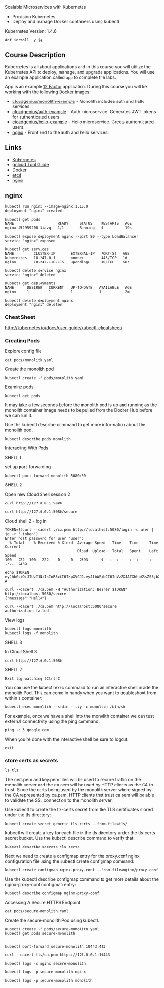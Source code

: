 Scalable Microservices with Kubernetes

* Provision Kubernetes
* Deploy and manage Docker containers using kubectl

Kubernetes Version: 1.4.6

    dnf install -y jq

## Course Description

Kubernetes is all about applications and in this course you will utilize the Kubernetes API to deploy, manage, and upgrade applications. You will use an example application called `app` to complete the labs.

App is an example [12 Factor](https://12factor.net/) application. During this course you will be working with the following Docker images:

* [cloudgenius/monolith-example](https://hub.docker.com/r/cloudgenius/monolith-example) - Monolith includes auth and hello services.
* [cloudgenius/auth-example](https://hub.docker.com/r/cloudgenius/auth-example) - Auth microservice. Generates JWT tokens for authenticated users.
* [cloudgenius/hello-example](https://hub.docker.com/r/cloudgenius/hello-example) - Hello microservice. Greets authenticated users.
* [nginx](https://hub.docker.com/_/nginx) - Front end to the auth and hello services.

## Links

  * [Kubernetes](http://kubernetes.io/)
  * [gcloud Tool Guide](https://cloud.google.com/sdk/gcloud)
  * [Docker](https://docs.docker.com)
  * [etcd](https://coreos.com/docs/distributed-configuration/getting-started-with-etcd)
  * [nginx](http://nginx.org)


## nginx

```
kubectl run nginx --image=nginx:1.10.0
deployment "nginx" created

kubectl get pods
NAME                    READY     STATUS    RESTARTS   AGE
nginx-452959208-3iavq   1/1       Running   0          19s

kubectl expose deployment nginx --port 80 --type LoadBalancer
service "nginx" exposed

kubectl get services
NAME         CLUSTER-IP       EXTERNAL-IP   PORT(S)   AGE
kubernetes   10.247.0.1       <none>        443/TCP   1d
nginx        10.247.118.175   <pending>     80/TCP    58s

kubectl delete service nginx
service "nginx" deleted

kubectl get deployments
NAME      DESIRED   CURRENT   UP-TO-DATE   AVAILABLE   AGE
nginx     1         1         1            1           2m

kubectl delete deployment nginx
deployment "nginx" deleted
```


### Cheat Sheet

http://kubernetes.io/docs/user-guide/kubectl-cheatsheet/

### Creating Pods

Explore config file

    cat pods/monolith.yaml

Create the monolith pod

    kubectl create -f pods/monolith.yaml

Examine pods

    kubectl get pods

It may take a few seconds before the monolith pod is up and running as the monolith container image needs to be pulled from the Docker Hub before we can run it.

Use the kubectl describe command to get more information about the monolith pod.

    kubectl describe pods monolith


Interacting With Pods

SHELL 1

set up port-forwarding

    kubectl port-forward monolith 5080:80

SHELL 2

Open new Cloud Shell session 2

    curl http://127.0.0.1:5080

    curl http://127.0.0.1:5080/secure

Cloud shell 2 - log in


    TOKEN=$(curl --cacert ./ca.pem http://localhost:5080/login -u user | jq -r '.token')
    Enter host password for user 'user':
      % Total    % Received % Xferd  Average Speed   Time    Time     Time  Current
                                     Dload  Upload   Total   Spent    Left  Speed
    100   222  100   222    0     0   2393      0 --:--:-- --:--:-- --:--:--  2439

    echo $TOKEN
    eyJhbGciOiJIUzI1NiIsInR5cCI6IkpXVCJ9.eyJlbWFpbCI6InVzZXJAZXhhbXBsZS5jb20iLCJleHAiOjE0ODA5MDg1MjUsImlhdCI6MTQ4MDY0OTMyNSwiaXNzIjoiYXV0aC5zZXJ2aWNlIiwic3ViIjoidXNlciJ9.JQIsbDRxxai1nxlYjGLfsW6V_Pe19kchJpE0PGP4Z-A

    curl --cacert ./ca.pem -H "Authorization: Bearer $TOKEN" http://localhost:5080/secure
    {"message":"Hello"}

    curl --cacert ./ca.pem http://localhost:5080/secure
    authorization failed

View logs

    kubectl logs monolith
    kubectl logs -f monolith

SHELL 3

In Cloud Shell 3

    curl http://127.0.0.1:5080

SHELL 2

    Exit log watching (Ctrl-C)

You can use the kubectl exec command to run an interactive shell inside the monolith Pod. This can come in handy when you want to troubleshoot from within a container:

    kubectl exec monolith --stdin --tty -c monolith /bin/sh

For example, once we have a shell into the monolith container we can test external connectivity using the ping command.

    ping -c 3 google.com

When you’re done with the interactive shell be sure to logout.

    exit

### store certs as secrets

    ls tls

The cert.pem and key.pem files will be used to secure traffic on the monolith server and the ca.pem will be used by HTTP clients as the CA to trust. Since the certs being used by the monolith server where signed by the CA represented by ca.pem, HTTP clients that trust ca.pem will be able to validate the SSL connection to the monolith server.

Use kubectl to create the tls-certs secret from the TLS certificates stored under the tls directory:

    kubectl create secret generic tls-certs --from-file=tls/

kubectl will create a key for each file in the tls directory under the tls-certs secret bucket. Use the kubectl describe command to verify that:

    kubectl describe secrets tls-certs

Next we need to create a configmap entry for the proxy.conf nginx configuration file using the kubectl create configmap command:

    kubectl create configmap nginx-proxy-conf --from-file=nginx/proxy.conf

Use the kubectl describe configmap command to get more details about the nginx-proxy-conf configmap entry:

    kubectl describe configmap nginx-proxy-conf

Accessing A Secure HTTPS Endpoint

	cat pods/secure-monolith.yaml

Create the secure-monolith Pod using kubectl.

	kubectl create -f pods/secure-monolith.yaml
	kubectl get pods secure-monolith


	kubectl port-forward secure-monolith 10443:443

    curl --cacert tls/ca.pem https://127.0.0.1:10443

	kubectl logs -c nginx secure-monolith

	kubectl logs -p secure-monolith nginx

	kubectl logs -p secure-monolith monolith
